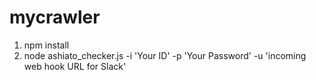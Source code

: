 # mycrawler
1. npm install
2. node ashiato_checker.js -i 'Your ID' -p 'Your Password' -u 'incoming web hook URL for Slack'
